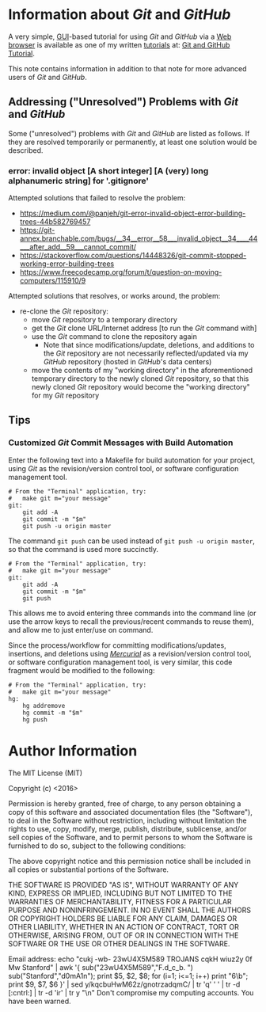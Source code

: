 #	Information about *Git* and *GitHub*

A very simple, [GUI](https://en.wikipedia.org/wiki/Graphical_user_interface)-based tutorial for using *Git* and *GitHub* via a [Web browser](https://en.wikipedia.org/wiki/Web_browser) is available as one of my written [tutorials](https://github.com/eda-ricercatore/gulyas-scripts/tree/master/notes/tutorials) at: [Git and GitHub Tutorial](https://github.com/eda-ricercatore/gulyas-scripts/blob/master/notes/tutorials/git-tutorial.md).

This note contains information in addition to that note for more advanced users of *Git* and *GitHub*.

##	Addressing ("Unresolved") Problems with *Git* and *GitHub*

Some ("unresolved") problems with *Git* and *GitHub* are listed as follows. If they are resolved temporarily or permanently, at least one solution would be described.


### error: invalid object \[A short integer\] \[A (very) long alphanumeric string\] for '.gitignore'

Attempted solutions that failed to resolve the problem:
+ https://medium.com/@panjeh/git-error-invalid-object-error-building-trees-44b582769457
+ https://git-annex.branchable.com/bugs/__34__error__58___invalid_object__34____44___after_add__59___cannot_commit/
+ https://stackoverflow.com/questions/14448326/git-commit-stopped-working-error-building-trees
+ https://www.freecodecamp.org/forum/t/question-on-moving-computers/115910/9


Attempted solutions that resolves, or works around, the problem:
+ re-clone the *Git* repository:
	- move *Git* repository to a temporary directory
	- get the *Git* clone URL/Internet address \[to run the *Git* command with\]
	- use the *Git* command to clone the repository again
		* Note that since modifications/update, deletions, and additions to the *Git* repository are not necessarily reflected/updated via my *GitHub* repository (hosted in *GitHub*'s data centers)
	- move the contents of my "working directory" in the aforementioned temporary directory to the newly cloned *Git* repository, so that this newly cloned *Git* repository would become the "working directory" for my *Git* repository






##	Tips

###	Customized *Git* Commit Messages with Build Automation

Enter the following text into a Makefile for build automation for your project, using *Git* as the revision/version control tool, or software configuration management tool.


	# From the "Terminal" application, try:
	#	make git m="your message"
	git:
		git add -A
		git commit -m "$m"
		git push -u origin master


The command `git push` can be used instead of `git push -u origin master`, so that the command is used more succinctly.



	# From the "Terminal" application, try:
	#	make git m="your message"
	git:
		git add -A
		git commit -m "$m"
		git push




This allows me to avoid entering three commands into the command line (or use the arrow keys to recall the previous/recent commands to reuse them), and allow me to just enter/use on command. 










Since the process/workflow for committing modifications/updates, insertions, and deletions using [*Mercurial*](https://www.mercurial-scm.org/) as a revision/version control tool, or software configuration management tool, is very similar, this code fragment would be modified to the following:



	# From the "Terminal" application, try:
	#	make git m="your message"
	hg:
		hg addremove
		hg commit -m "$m"
		hg push






#	Author Information

The MIT License (MIT)

Copyright (c) <2016> <Zhiyang Ong>

Permission is hereby granted, free of charge, to any person obtaining a copy of this software and associated documentation files (the "Software"), to deal in the Software without restriction, including without limitation the rights to use, copy, modify, merge, publish, distribute, sublicense, and/or sell copies of the Software, and to permit persons to whom the Software is furnished to do so, subject to the following conditions:

The above copyright notice and this permission notice shall be included in all copies or substantial portions of the Software.

THE SOFTWARE IS PROVIDED "AS IS", WITHOUT WARRANTY OF ANY KIND, EXPRESS OR IMPLIED, INCLUDING BUT NOT LIMITED TO THE WARRANTIES OF MERCHANTABILITY, FITNESS FOR A PARTICULAR PURPOSE AND NONINFRINGEMENT. IN NO EVENT SHALL THE AUTHORS OR COPYRIGHT HOLDERS BE LIABLE FOR ANY CLAIM, DAMAGES OR OTHER LIABILITY, WHETHER IN AN ACTION OF CONTRACT, TORT OR OTHERWISE, ARISING FROM, OUT OF OR IN CONNECTION WITH THE SOFTWARE OR THE USE OR OTHER DEALINGS IN THE SOFTWARE.

Email address: echo "cukj -wb- 23wU4X5M589 TROJANS cqkH wiuz2y 0f Mw Stanford" | awk '{ sub("23wU4X5M589","F.d_c_b. ") sub("Stanford","d0mA1n"); print $5, $2, $8; for (i=1; i<=1; i++) print "6\b"; print $9, $7, $6 }' | sed y/kqcbuHwM62z/gnotrzadqmC/ | tr 'q' ' ' | tr -d [:cntrl:] | tr -d 'ir' | tr y "\n"		Don't compromise my computing accounts. You have been warned.

